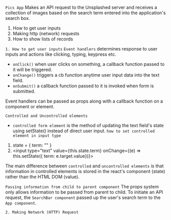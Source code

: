 `Pics App`
Makes an API request to the Unsplashed server and receives a collection of images based on the search term entered into the application's search box.

1. How to get user inputs
2. Making http (network) requests
3. How to show lists of records

`1. How to get user inputs`
`Event handlers` determines response to user inputs and actions like clicking, typing, keypress etc. 
- `onClick()` when user clicks on something, a callback function passed to it will be triggered.
- `onChange()` triggers a cb function anytime user input data into the text field.
- `onSubmit()` a callback function passed to it is invoked when form is submitted.

Event handlers can be passed as props along with a callback function on a component or element.

`Controlled and Uncontrolled elements`
- `controlled form element` is the method of updating the text field's state using setState() instead of direct user input.
`how to set controlled element in input type`
1. state = { term: "" }
2. <input type="text" value={this.state.term} onChange={(e) => this.setState({ term: e.target.value})}>

The main difference between `controlled` and `uncontrolled elements` is that information in controlled elements is stored in the react's component (state) rather than the HTML DOM (value).

`Passing information from child to parent component`
The props system only allows information to be passed from parent to child.
To initiate an API request, the `SearchBar component` passed up the user's search term to the `App component`.

`2. Making Network (HTTP) Request`
